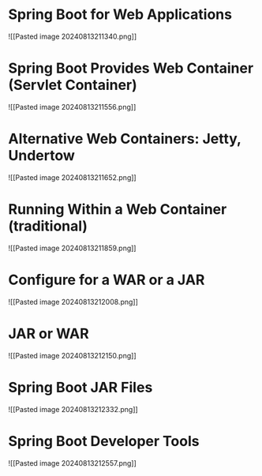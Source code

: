 # Spring Boot for Web Applications

![[Pasted image 20240813211340.png]]

# Spring Boot Provides Web Container (Servlet Container)

![[Pasted image 20240813211556.png]]

# Alternative Web Containers: Jetty, Undertow

![[Pasted image 20240813211652.png]]

# Running Within a Web Container (traditional)

![[Pasted image 20240813211859.png]]

# Configure for a WAR or a JAR

![[Pasted image 20240813212008.png]]

# JAR or WAR

![[Pasted image 20240813212150.png]]

# Spring Boot JAR Files

![[Pasted image 20240813212332.png]]

# Spring Boot Developer Tools

![[Pasted image 20240813212557.png]]